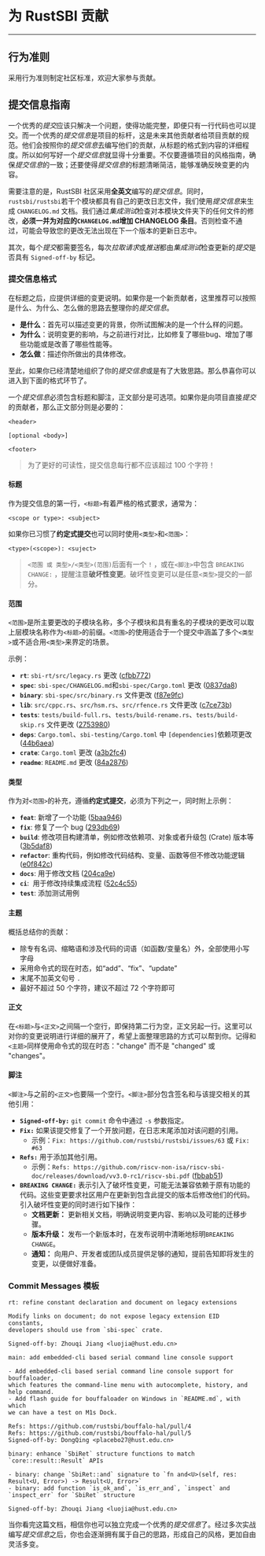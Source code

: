 # 为 RustSBI 贡献

------------------------------------------

## 行为准则

采用行为准则制定社区标准，欢迎大家参与贡献。

## 提交信息指南

一个优秀的*提交*应该只解决一个问题，使得功能完整，即便只有一行代码也可以提交。而一个优秀的*提交信息*是项目的标杆，这是未来其他贡献者给项目贡献的规范。他们会按照你的*提交信息*去编写他们的贡献，从标题的格式到内容的详细程度。所以如何写好一个*提交信息*就显得十分重要。不仅要遵循项目的风格指南，确保*提交信息*的一致；还要使得*提交信息*的标题清晰简洁，能够准确反映变更的内容。

需要注意的是，RustSBI 社区采用**全英文**编写的*提交信息*。同时，`rustsbi/rustsbi`若干个模块都具有自己的更改日志文件，我们使用*提交信息*来生成  `CHANGELOG.md` 文档。我们通过*集成测试*检查对本模块文件夹下的任何文件的修改，**必须一并为对应的`CHANGELOG.md`增加 CHANGELOG 条目**。否则检查不通过，可能会导致您的更改无法出现在下一个版本的更新日志中。

其次，每个*提交*都需要签名，每次*拉取请求*或*推送*都由*集成测试*检查更新的*提交*是否具有 `Signed-off-by` 标记。

### 提交信息格式

在标题之后，应提供详细的变更说明。如果你是一个新贡献者，这里推荐可以按照是什么、为什么、怎么做的思路去整理你的*提交信息*。

- **是什么**：首先可以描述变更的背景，你所试图解决的是一个什么样的问题。
- **为什么**：说明变更的影响，与之前进行对比，比如修复了哪些bug、增加了哪些功能或是改善了哪些性能等。
- **怎么做**：描述你所做出的具体修改。

至此，如果你已经清楚地组织了你的*提交信息*或是有了大致思路。那么恭喜你可以进入到下面的格式环节了。

一个*提交信息*必须包含标题和脚注，正文部分是可选项。如果你是向项目直接*提交* 的贡献者，那么正文部分则是必要的：

```
<header>

[optional <body>]

<footer>
```

> 为了更好的可读性，提交信息每行都不应该超过 100 个字符！
#### 标题

作为提交信息的第一行，`<标题>`有着严格的格式要求，通常为：

```
<scope or type>: <subject>
```

如果你已习惯了**约定式提交**也可以同时使用`<类型>`和`<范围>`：

```
<type>(<scope>): <suject> 
```

> `<范围 或 类型>/<类型>(范围)`后面有一个 `!` ，或在`<脚注>`中包含 `BREAKING CHANGE:` ，提醒注意**破坏性变更**。破坏性变更可以是任意`<类型>`提交的一部分。

#### 范围

`<范围>`是所主要更改的子模块名称，多个子模块和具有重名的子模块的更改可以取上层模块名称作为`<标题>`的前缀。`<范围>`的使用适合于一个提交中涵盖了多个`<类型>`或不适合用`<类型>`来界定的场景。

示例：

- **`rt`**: `sbi-rt/src/legacy.rs` 更改 ([cfbb772](https://github.com/rustsbi/rustsbi/commit/cfbb7724d0b1a9ab37d2d18177db778aef5f04a3))
- **`spec`**: `sbi-spec/CHANGELOG.md`和`sbi-spec/Cargo.toml` 更改 ([0837da8](https://github.com/rustsbi/rustsbi/commit/0837da8fc325fca23c5ac7423f087e1d4d54783e))
- **`binary`**: `sbi-spec/src/binary.rs` 文件更改 ([f87e9fc](https://github.com/rustsbi/rustsbi/commit/f87e9fc2cdb5575d49146fd3b5b25dc0d279236c))
- **`lib`**: `src/cppc.rs`、`src/hsm.rs`、`src/rfence.rs` 文件更改 ([c7ce73b](https://github.com/rustsbi/rustsbi/commit/c7ce73bb84eef7cf3aa1683b1d15094eb081ed73))
- **`tests`**: `tests/build-full.rs`、`tests/build-rename.rs`、`tests/build-skip.rs` 文件更改 ([2753980](https://github.com/rustsbi/rustsbi/commit/2753980672348c745ac84a074695b96363d22d71))
- **`deps`**: `Cargo.toml`、`sbi-testing/Cargo.toml` 中 `[dependencies]`依赖项更改 ([44b6aea](https://github.com/rustsbi/rustsbi/commit/44b6aea92cb807397108629e852354683e9b2943))
- **`crate`**: `Cargo.toml` 更改 ([a3b2fc4](https://github.com/rustsbi/rustsbi/commit/a3b2fc49bea59b12a77f912f304126d887351fa4))
- **`readme`**: `README.md` 更改 ([84a2876](https://github.com/rustsbi/rustsbi/commit/84a287617a23612e17278396b5e8505cb0b21465))

#### 类型

作为对`<范围>`的补充，遵循**约定式提交**，必须为下列之一，同时附上示例：

- **`feat`**: 新增了一个功能 ([5baa946](https://github.com/rustsbi/rustsbi/commit/5baa946c4036bccba760be36c049ad1626b8d5e0))
- **`fix`**: 修复了一个 bug ([293db69](https://github.com/rustsbi/rustsbi/commit/293db697b39daf69eae1315cb85996e134d0d0b7))
- **`build`**: 修改项目构建清单，例如修改依赖项、对象或者升级包 (Crate) 版本等 ([3b5daf8](https://github.com/rustsbi/rustsbi-d1/commit/3b5daf8e81f6eab4f2c00f734c096036b8ff4219))
- **`refactor`**: 重构代码，例如修改代码结构、变量、函数等但不修改功能逻辑 ([e0f842c](https://github.com/rustsbi/rustsbi-qemu/commit/e0f842cea963a7a8dbaf93c80a0cbabcfdf31e36))
- **`docs`**: 用于修改文档 ([204ca9e](https://github.com/rustsbi/rustsbi/commit/204ca9eafa45b91642536356e19edb4bef0e53d6))
- **`ci`**:  用于修改持续集成流程 ([52c4c55](https://github.com/rustsbi/allwinner-hal/commit/52c4c553437f913b9d4677683c4fdbca963af317))
- **`test`**: 添加测试用例

#### 主题

概括总结你的贡献：

- 除专有名词、缩略语和涉及代码的词语（如函数/变量名）外，全部使用小写字母
- 采用命令式的现在时态，如“add”、“fix”、“update”
- 末尾不加英文句号 `.`
- 最好不超过 50 个字符，建议不超过 72 个字符即可

#### 正文

在`<标题>`与`<正文>`之间隔一个空行，即保持第二行为空，正文另起一行。这里可以对你的变更说明进行详细的展开了，希望上面整理思路的方式可以帮到你。记得和`<主题>`同样使用命令式的现在时态："change" 而不是 "changed" 或 "changes"。

#### 脚注

`<脚注>`与之前的`<正文>`也要隔一个空行。`<脚注>`部分包含签名和与该提交相关的其他引用：

- **`Signed-off-by:`** `git commit` 命令中通过 `-s` 参数指定。
- **`Fix:`** 如果该提交修复了一个开放问题，在日志末尾添加对该问题的引用。
	- 示例：`Fix: https://github.com/rustsbi/rustsbi/issues/63` 或 `Fix: #63`
- **`Refs:`** 用于添加其他引用。
  - 示例：`Refs: https://github.com/riscv-non-isa/riscv-sbi-doc/releases/download/vv3.0-rc1/riscv-sbi.pdf` ([fbbab51](https://github.com/rustsbi/rustsbi/commit/fbbab51bd9fdf6ca9b459f19714c8fd9a75240cc))
- **`BREAKING CHANGE:`** 表示引入了破坏性变更，可能无法兼容依赖于原有功能的代码。这些变更要求社区用户在更新到包含此提交的版本后修改他们的代码。引入破坏性变更的同时进行如下操作：
  - **文档更新：** 更新相关文档，明确说明变更内容、影响以及可能的迁移步骤。
  - **版本升级：** 发布一个新版本时，在发布说明中清晰地标明`BREAKING CHANGE`。
  - **通知：** 向用户、开发者或团队成员提供足够的通知，提前告知即将发生的变更，以便做好准备。

### Commit Messages 模板

```
rt: refine constant declaration and document on legacy extensions

Modify links on document; do not expose legacy extension EID constants, 
developers should use from `sbi-spec` crate. 

Signed-off-by: Zhouqi Jiang <luojia@hust.edu.cn>
```

```
main: add embedded-cli based serial command line console support

- Add embedded-cli based serial command line console support for bouffaloader, 
which features the command-line menu with autocomplete, history, and help command. 
- Add flash guide for bouffaloader on Windows in `README.md`, with which 
we can have a test on M1s Dock. 

Refs: https://github.com/rustsbi/bouffalo-hal/pull/4
Refs: https://github.com/rustsbi/bouffalo-hal/pull/5
Signed-off-by: DongQing <placebo27@hust.edu.cn>
```

```
binary: enhance `SbiRet` structure functions to match `core::result::Result` APIs

- binary: change `SbiRet::and` signature to `fn and<U>(self, res: Result<U, Error>) -> Result<U, Error>` 
- binary: add function `is_ok_and`, `is_err_and`, `inspect` and `inspect_err` for `SbiRet` structure 

Signed-off-by: Zhouqi Jiang <luojia@hust.edu.cn>
```

当你看完这篇文档，相信你也可以独立完成一个优秀的*提交信息*了。经过多次实战编写*提交信息*之后，你也会逐渐拥有属于自己的思路，形成自己的风格，更加自由灵活多变。
